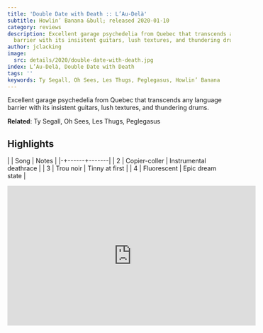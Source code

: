 ```yaml
---
title: 'Double Date with Death :: L’Au-Delà'
subtitle: Howlin’ Banana &bull; released 2020-01-10
category: reviews
description: Excellent garage psychedelia from Quebec that transcends any language
  barrier with its insistent guitars, lush textures, and thundering drums.
author: jclacking
image:
  src: details/2020/double-date-with-death.jpg
index: L’Au-Delà, Double Date with Death
tags: ''
keywords: Ty Segall, Oh Sees, Les Thugs, Peglegasus, Howlin’ Banana
---
```

Excellent garage psychedelia from Quebec that transcends any language barrier with its insistent guitars, lush textures, and thundering drums.<!--more-->

**Related**: Ty Segall, Oh Sees, Les Thugs, Peglegasus

## Highlights

| | Song | Notes |
|-+------+-------|
| 2 | Copier-coller | Instrumental deathrace |
| 3 | Trou noir | Tinny at first |
| 4 | Fluorescent | Epic dream state |

<div class="tlo-detail-video"><iframe width="560" height="315" src="https://www.youtube.com/embed/rVwAMacp8A0" frameborder="0" allow="autoplay; encrypted-media" allowfullscreen></iframe></div>

